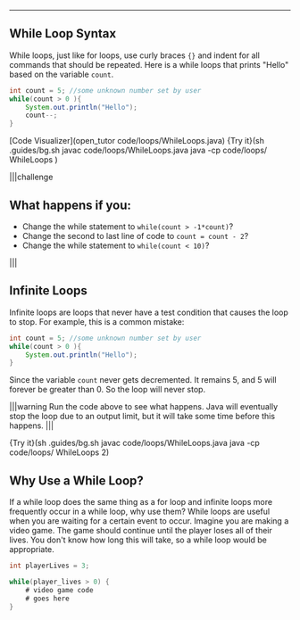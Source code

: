 ----------

## While Loop Syntax
While loops, just like for loops, use curly braces `{}` and indent for all commands that should be repeated. Here is a while loops that prints "Hello" based on the variable `count`.

```java
int count = 5; //some unknown number set by user
while(count > 0 ){
    System.out.println("Hello");
    count--;
}
```

[Code Visualizer](open_tutor code/loops/WhileLoops.java)
{Try it}(sh .guides/bg.sh javac code/loops/WhileLoops.java java -cp code/loops/ WhileLoops )

|||challenge
## What happens if you:
* Change the while statement to `while(count > -1*count)`?
* Change the second to last line of code to `count = count - 2`?
* Change the while statement to `while(count < 10)`?

|||

## Infinite Loops
Infinite loops are loops that never have a test condition that causes the loop to stop. For example, this is a common mistake:

```java
int count = 5; //some unknown number set by user
while(count > 0 ){
    System.out.println("Hello");
}
```

Since the variable `count` never gets decremented. It remains 5, and 5 will forever be greater than 0. So the loop will never stop.

|||warning
Run the code above to see what happens. Java will eventually stop the loop due to an output limit, but it will take some time before this happens. 
|||

{Try it}(sh .guides/bg.sh javac code/loops/WhileLoops.java java -cp code/loops/ WhileLoops 2)

## Why Use a While Loop?
If a while loop does the same thing as a for loop and infinite loops more frequently occur in a while loop, why use them? While loops are useful when you are waiting for a certain event to occur. Imagine you are making a video game. The game should continue until the player loses all of their lives. You don't know how long this will take, so a while loop would be appropriate.

```java
int playerLives = 3;

while(player_lives > 0) {
    # video game code
    # goes here
}
```